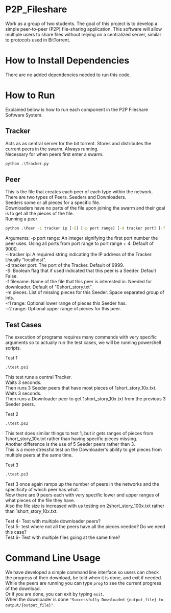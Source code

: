 # P2P_Fileshare
Work as a group of two students. The goal of this project is to develop a simple peer-to-peer (P2P) file-sharing application. This software will allow multiple users to share files without relying on a centralized server, similar to protocols used in BitTorrent.  

# How to Install Dependencies
There are no added dependencies needed to run this code.  

# How to Run
Explained below is how to run each component in the P2P Fileshare Software System.  

## Tracker
Acts as as central server for the bit torrent. Stores and distributes the current peers in the swarm. Always running.  
Necessary for when peers first enter a swarm.  
```cmd
python .\Tracker.py
```

## Peer
This is the file that creates each peer of each type within the network.  
There are two types of Peers. Seeders and Downloaders.  
Seeders some or all pieces for a specific file.  
Downloaders have no parts of the file upon joining the swarm and their goal is to get all the pieces of the file.  
Running a peer  
```cmd
python .\Peer -i tracker ip [-S] [-p port range] [-d tracker port] [-f file] [-m [M ...]] [-r1 R1] [-r2 R2]
```
Arguments:
-p port range: An integer signifying the first port number the peer uses. Using all ports from port range to port range + 4. Default of 9000.  
-i tracker ip: A required string indicating the IP address of the Tracker. Usually "localhost".  
-d tracker port: The port of the Tracker. Default of 9999.  
-S: Boolean flag that if used indicated that this peer is a Seeder. Default False.  
-f filename: Name of the file that this peer is interested in. Needed for downloader. Default of "0short_story.txt".  
-m pieces. List of missing pieces for this Seeder. Space separated group of ints.  
-r1 range: Optional lower range of pieces this Seeder has.  
-r2 range: Optional upper range of pieces for this peer.  

## Test Cases
The execution of programs requires many commands with very specific arguments so to actually run the test cases, we will be running powershell scripts.

Test 1
```cmd
.\test.ps1
```
This test runs a central Tracker.  
Waits 3 seconds.  
Then runs 3 Seeder peers that have most pieces of 1short_story_10x.txt.  
Waits 3 seconds.  
Then runs a Downloader peer to get 1short_story_10x.txt from the previous 3 Seeder peers.  

Test 2
```cmd
.\test.ps2
```
This test does similar things to test 1, but ir gets ranges of pieces from 1short_story_10x.txt rather than having specific pieces missing.  
Another difference is the use of 5 Seeder peers rather than 3.  
This is a more stressful test on the Downloader's ability to get pieces from multiple peers at the same time.  

Test 3
```cmd
.\test.ps3
```
Test 3 once again ramps up the number of peers in the networks and the specificity of which peer has what.  
Now there are 9 peers each with very specific lower and upper ranges of what pieces of the file they have.  
Also the file size is increased with us testing on 2short_story_100x.txt rather than 1short_story_10x.txt.  

Test 4- Test with multiple downloader peers?  
Test 5- test where not all the peers have all the pieces needed? Do we need this case?  
Test 6- Test with multiple files going at the same time?  

# Command Line Usage 
We have developed a simple command line interface so users can check the progress of their download, be told when it is done, and exit if needed.  
While the peers are running you can type `prog` to see the current progress of the download.  
Or if you are done, you can exit by typing `exit`.  
When the downloader is done `"Successfully Downloaded {output_file} to output/{output_file}"`.  